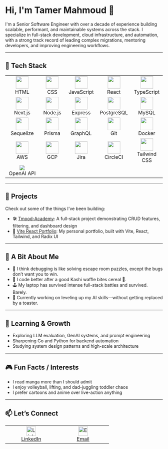 # Hi, I'm Tamer Mahmoud 👋

I'm a Senior Software Engineer with over a decade of experience building scalable, performant, and maintainable systems across the stack. I specialize in full-stack development, cloud infrastructure, and automation, with a strong track record of leading complex migrations, mentoring developers, and improving engineering workflows.

---

## 🧰 Tech Stack

<table>
  <tr>
    <td align="center" width="100">
      <img src="https://cdn.jsdelivr.net/gh/devicons/devicon/icons/html5/html5-original.svg" width="40" /><br/>HTML
    </td>
    <td align="center" width="100">
      <img src="https://cdn.jsdelivr.net/gh/devicons/devicon/icons/css3/css3-original.svg" width="40" /><br/>CSS
    </td>
    <td align="center" width="100">
      <img src="https://cdn.jsdelivr.net/gh/devicons/devicon/icons/javascript/javascript-original.svg" width="40" /><br/>JavaScript
    </td>
    <td align="center" width="100">
      <img src="https://cdn.jsdelivr.net/gh/devicons/devicon/icons/react/react-original.svg" width="40" /><br/>React
    </td>
    <td align="center" width="100">
      <img src="https://cdn.jsdelivr.net/gh/devicons/devicon/icons/typescript/typescript-original.svg" width="40" /><br/>TypeScript
    </td>
  </tr>
  <tr>
    <td align="center" width="100">
      <img src="https://cdn.jsdelivr.net/gh/devicons/devicon/icons/nextjs/nextjs-line.svg" width="40" /><br/>Next.js
    </td>
    <td align="center" width="100">
      <img src="https://cdn.jsdelivr.net/gh/devicons/devicon/icons/nodejs/nodejs-original.svg" width="40" /><br/>Node.js
    </td>
    <td align="center" width="100">
      <img src="https://cdn.jsdelivr.net/gh/devicons/devicon/icons/express/express-original.svg" width="40" /><br/>Express
    </td>
    <td align="center" width="100">
      <img src="https://cdn.jsdelivr.net/gh/devicons/devicon/icons/postgresql/postgresql-original.svg" width="40" /><br/>PostgreSQL
    </td>
    <td align="center" width="100">
      <img src="https://cdn.jsdelivr.net/gh/devicons/devicon/icons/mysql/mysql-original.svg" width="40" /><br/>MySQL
    </td>
  </tr>
  <tr>
    <td align="center" width="100">
      <img src="https://cdn.jsdelivr.net/gh/devicons/devicon/icons/sequelize/sequelize-original.svg" width="40" /><br/>Sequelize
    </td>
    <td align="center" width="100">
      <img src="https://cdn.jsdelivr.net/gh/devicons/devicon/icons/prisma/prisma-original.svg" width="40" /><br/>Prisma
    </td>
    <td align="center" width="100">
      <img src="https://cdn.jsdelivr.net/gh/devicons/devicon/icons/graphql/graphql-plain.svg" width="40" /><br/>GraphQL
    </td>
    <td align="center" width="100">
      <img src="https://cdn.jsdelivr.net/gh/devicons/devicon/icons/git/git-original.svg" width="40" /><br/>Git
    </td>
    <td align="center" width="100">
      <img src="https://cdn.jsdelivr.net/gh/devicons/devicon/icons/docker/docker-original.svg" width="40" /><br/>Docker
    </td>
  </tr>
  <tr>
    <td align="center" width="100">
      <img src="https://www.vectorlogo.zone/logos/amazon_aws/amazon_aws-icon.svg" width="40"/><br/>AWS
    </td>
    <td align="center" width="100">
      <img src="https://cdn.jsdelivr.net/gh/devicons/devicon/icons/googlecloud/googlecloud-original.svg" width="40" /><br/>GCP
    </td>
    <td align="center" width="100">
      <img src="https://img.icons8.com/ios-filled/50/000000/jira.png" width="40" /><br/>Jira
    </td>
    <td align="center" width="100">
      <img src="https://cdn.jsdelivr.net/gh/devicons/devicon/icons/circleci/circleci-plain.svg" width="40" /><br/>CircleCI
    </td>
    <td align="center" width="100">
      <img src="https://www.vectorlogo.zone/logos/tailwindcss/tailwindcss-icon.svg" width="40"/><br/>Tailwind CSS
    </td>
  </tr>
  <tr>
    <td align="center" width="150">
      <img src="https://img.shields.io/badge/OpenAI-API-green?logo=openai&logoColor=white" /><br/>OpenAI API
    </td>
  </tr>
</table>

---

## 🚀 Projects
Check out some of the things I’ve been building:

- 🛠️ [Tmood-Academy](https://github.com/TmoodGitHub/Tmood-Academy): A full-stack project demonstrating CRUD features, filtering, and dashboard design
- 🌌 [Vite React Portfolio](https://vite-react-portfolio-lime.vercel.app/): My personal portfolio, built with Vite, React, Tailwind, and Radix UI

---

## 🎯 A Bit About Me
- 🧠 I think debugging is like solving escape room puzzles, except the bugs don’t want you to win.
- 🍳 I code better after a good Kashi waffle bites cereal 🤤.
- 🕹️ My laptop has survived intense full-stack battles and survived. Barely.
- 🔄 Currently working on leveling up my AI skills—without getting replaced by a toaster.

---

## 🧠 Learning & Growth
- Exploring LLM evaluation, GenAI systems, and prompt engineering
- Sharpening Go and Python for backend automation
- Studying system design patterns and high-scale architecture

---

## 🎮 Fun Facts / Interests
- I read manga more than I should admit
- I enjoy volleyball, lifting, and dad-juggling toddler chaos
- I prefer cartoons and anime over live-action anything

---

## 📫 Let’s Connect

<table>
  <tr>
    <td align="center" width="150">
      <a href="https://linkedin.com/in/tmood" target="_blank">
        <img src="https://cdn.jsdelivr.net/gh/devicons/devicon/icons/linkedin/linkedin-original.svg" width="30" alt="LinkedIn"/><br/>LinkedIn
      </a>
    </td>
    <td align="center" width="150">
      <a href="mailto:tamer.m.mahmoud@gmail.com">
        <img src="https://img.icons8.com/ios-filled/50/000000/new-post.png" width="30" alt="Email"/><br/>Email
      </a>
    </td>
  </tr>
</table>
